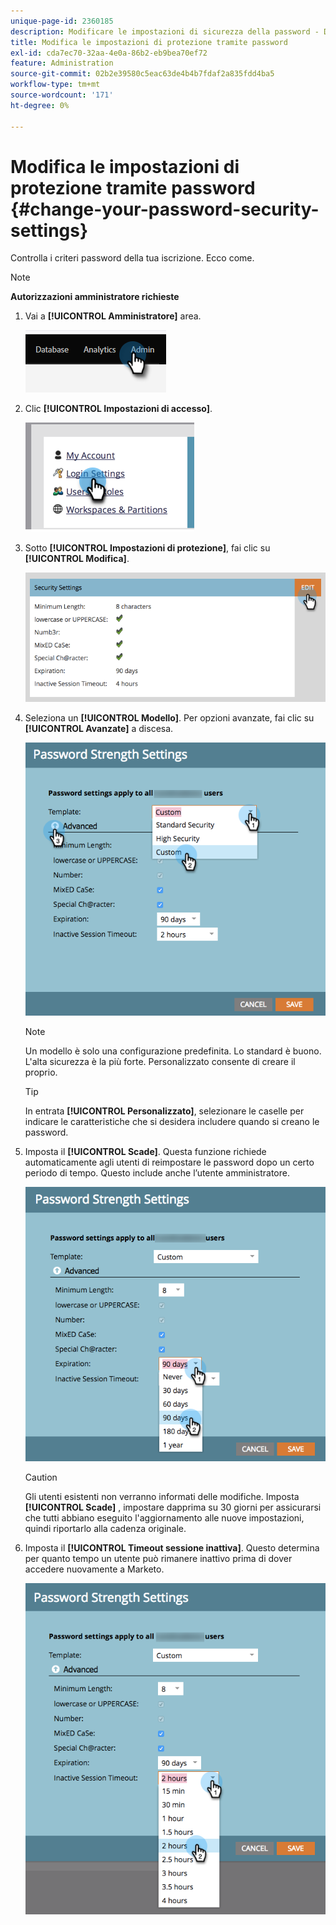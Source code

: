 ```yaml
---
unique-page-id: 2360185
description: Modificare le impostazioni di sicurezza della password - Documentazione di Marketo - Documentazione del prodotto
title: Modifica le impostazioni di protezione tramite password
exl-id: cda7ec70-32aa-4e0a-86b2-eb9bea70ef72
feature: Administration
source-git-commit: 02b2e39580c5eac63de4b4b7fdaf2a835fdd4ba5
workflow-type: tm+mt
source-wordcount: '171'
ht-degree: 0%

---
```


# Modifica le impostazioni di protezione tramite password {#change-your-password-security-settings}

Controlla i criteri password della tua iscrizione. Ecco come.

>[!NOTE]
>
>**Autorizzazioni amministratore richieste**

1. Vai a **[!UICONTROL Amministratore]** area.

   ![](assets/change-your-password-security-settings-1.png)

1. Clic **[!UICONTROL Impostazioni di accesso]**.

   ![](assets/change-your-password-security-settings-2.png)

1. Sotto **[!UICONTROL Impostazioni di protezione]**, fai clic su **[!UICONTROL Modifica]**.

   ![](assets/change-your-password-security-settings-3.png)

1. Seleziona un **[!UICONTROL Modello]**. Per opzioni avanzate, fai clic su **[!UICONTROL Avanzate]** a discesa.

   ![](assets/change-your-password-security-settings-4.png)

   >[!NOTE]
   >
   >Un modello è solo una configurazione predefinita. Lo standard è buono. L&#39;alta sicurezza è la più forte. Personalizzato consente di creare il proprio.

   >[!TIP]
   >
   >In entrata **[!UICONTROL Personalizzato]**, selezionare le caselle per indicare le caratteristiche che si desidera includere quando si creano le password.

1. Imposta il **[!UICONTROL Scade]**. Questa funzione richiede automaticamente agli utenti di reimpostare le password dopo un certo periodo di tempo. Questo include anche l’utente amministratore.

   ![](assets/change-your-password-security-settings-5.png)

   >[!CAUTION]
   >
   >Gli utenti esistenti non verranno informati delle modifiche. Imposta **[!UICONTROL Scade]** , impostare dapprima su 30 giorni per assicurarsi che tutti abbiano eseguito l&#39;aggiornamento alle nuove impostazioni, quindi riportarlo alla cadenza originale.

1. Imposta il **[!UICONTROL Timeout sessione inattiva]**. Questo determina per quanto tempo un utente può rimanere inattivo prima di dover accedere nuovamente a Marketo.

   ![](assets/change-your-password-security-settings-6.png)
